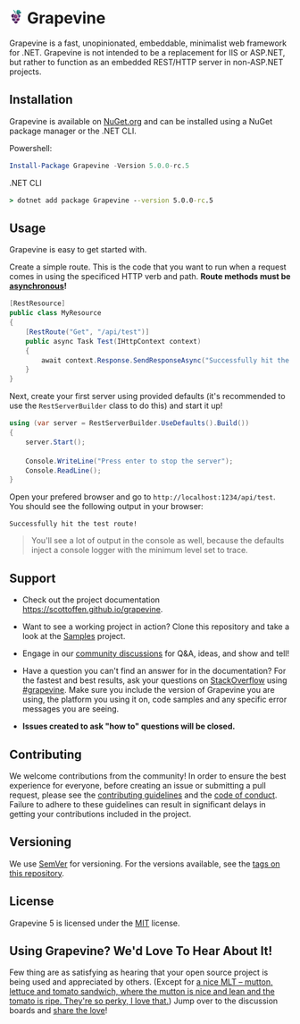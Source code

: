 # <img src="grapevine.png" width=25px> Grapevine

Grapevine is a fast, unopinionated, embeddable, minimalist web framework for .NET. Grapevine is not intended to be a replacement for IIS or ASP.NET, but rather to function as an embedded REST/HTTP server in non-ASP.NET projects.

<!-- Shields: http://shields.io/ -->

## Installation

Grapevine is available on [NuGet.org](https://www.nuget.org/packages/Grapevine/) and can be installed using a NuGet package manager or the .NET CLI.

Powershell:
```powershell
Install-Package Grapevine -Version 5.0.0-rc.5
```

.NET CLI
```cmd
> dotnet add package Grapevine --version 5.0.0-rc.5
```

## Usage

Grapevine is easy to get started with.

Create a simple route. This is the code that you want to run when a request comes in using the specificed HTTP verb and path. **Route methods must be [asynchronous](https://docs.microsoft.com/en-us/dotnet/csharp/programming-guide/concepts/async/)!**

```csharp
[RestResource]
public class MyResource
{
    [RestRoute("Get", "/api/test")]
    public async Task Test(IHttpContext context)
    {
        await context.Response.SendResponseAsync("Successfully hit the test route!");
    }
}
```

Next, create your first server using provided defaults (it's recommended to use the `RestServerBuilder` class to do this) and start it up!

```csharp
using (var server = RestServerBuilder.UseDefaults().Build())
{
    server.Start();

    Console.WriteLine("Press enter to stop the server");
    Console.ReadLine();
}
```

Open your prefered browser and go to `http://localhost:1234/api/test`. You should see the following output in your browser:

```
Successfully hit the test route!
```

> You'll see a lot of output in the console as well, because the defaults inject a console logger with the minimum level set to trace.

## Support

- Check out the project documentation https://scottoffen.github.io/grapevine.

- Want to see a working project in action? Clone this repository and take a look at the [Samples](https://github.com/scottoffen/grapevine/tree/main/src/Samples) project.

- Engage in our [community discussions](https://github.com/scottoffen/grapevine/discussions) for Q&A, ideas, and show and tell!

- Have a question you can't find an answer for in the documentation? For the fastest and best results, ask your questions on [StackOverflow](https://stackoverflow.com) using [#grapevine](https://stackoverflow.com/questions/tagged/grapevine?sort=newest). Make sure you include the version of Grapevine you are using, the platform you using it on, code samples and any specific error messages you are seeing.

- **Issues created to ask "how to" questions will be closed.**

## Contributing

We welcome contributions from the community! In order to ensure the best experience for everyone, before creating an issue or submitting a pull request, please see the [contributing guidelines](CONTRIBUTING.md) and the [code of conduct](CODE_OF_CONDUCT.md). Failure to adhere to these guidelines can result in significant delays in getting your contributions included in the project.

## Versioning

We use [SemVer](http://semver.org/) for versioning. For the versions available, see the [tags on this repository](https://github.com/scottoffen/grapevine/releases).

## License

Grapevine 5 is licensed under the [MIT](https://choosealicense.com/licenses/mit/) license.

## Using Grapevine? We'd Love To Hear About It!

Few thing are as satisfying as hearing that your open source project is being used and appreciated by others. (Except for [a nice MLT – mutton, lettuce and tomato sandwich, where the mutton is nice and lean and the tomato is ripe. They're so perky, I love that.](https://youtu.be/d4ftmOI5NnI?t=93)) Jump over to the discussion boards and [share the love](https://github.com/scottoffen/grapevine/discussions/13)!